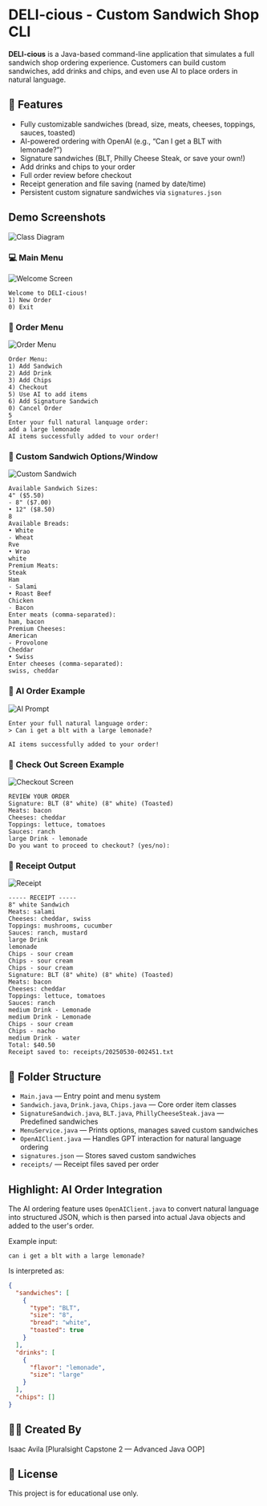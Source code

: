 
# DELI-cious - Custom Sandwich Shop CLI

**DELI-cious** is a Java-based command-line application that simulates a full sandwich shop ordering experience. Customers can build custom sandwiches, add drinks and chips, and even use AI to place orders in natural language.

## 💾 Features

- Fully customizable sandwiches (bread, size, meats, cheeses, toppings, sauces, toasted)
- AI-powered ordering with OpenAI (e.g., “Can I get a BLT with lemonade?”)
- Signature sandwiches (BLT, Philly Cheese Steak, or save your own!)
- Add drinks and chips to your order
- Full order review before checkout
- Receipt generation and file saving (named by date/time)
- Persistent custom signature sandwiches via `signatures.json`

## Demo Screenshots
![Class Diagram](FinalDiagram.png)

### 💻 Main Menu
![Welcome Screen](WelcomeScreen.png)
```
Welcome to DELI-cious!
1) New Order
0) Exit
```

### 💾 Order Menu
![Order Menu](Menu.png)
```
Order Menu:
1) Add Sandwich
2) Add Drink
3) Add Chips
4) Checkout
5) Use AI to add items
6) Add Signature Sandwich
0) Cancel Order
5
Enter your full natural lanquage order:
add a large lemonade
AI items successfully added to vour order!
```
### 💾 Custom Sandwich Options/Window
![Custom Sandwich](CustomSandwich.png)
```
Available Sandwich Sizes:
4" ($5.50)
- 8" ($7.00)
• 12" ($8.50)
8
Available Breads:
• White
- Wheat
Rve
• Wrao
white
Premium Meats:
Steak
Ham
- Salami
• Roast Beef
Chicken
- Bacon
Enter meats (comma-separated):
ham, bacon
Premium Cheeses:
American
- Provolone
Cheddar
• Swiss
Enter cheeses (comma-separated):
swiss, cheddar
```

### 💾 AI Order Example
![AI Prompt](AIPrompt.png)
```
Enter your full natural language order:
> Can i get a blt with a large lemonade?

AI items successfully added to your order!
```

### 💾 Check Out Screen Example
![Checkout Screen](CheckOutScreen.png)
```
REVIEW YOUR ORDER
Signature: BLT (8" white) (8" white) (Toasted)
Meats: bacon
Cheeses: cheddar
Toppings: lettuce, tomatoes
Sauces: ranch
large Drink - lemonade
Do you want to proceed to checkout? (yes/no):

```

### 💾 Receipt Output
![Receipt](Receipt.png)

```
----- RECEIPT -----
8" white Sandwich
Meats: salami
Cheeses: cheddar, swiss
Toppings: mushrooms, cucumber
Sauces: ranch, mustard
large Drink
lemonade
Chips - sour cream
Chips - sour cream
Chips - sour cream
Signature: BLT (8" white) (8" white) (Toasted)
Meats: bacon
Cheeses: cheddar
Toppings: lettuce, tomatoes
Sauces: ranch
medium Drink - Lemonade
medium Drink - Lemonade
Chips - sour cream
Chips - nacho
medium Drink - water
Total: $40.50
Receipt saved to: receipts/20250530-002451.txt
```


## 📁 Folder Structure

- `Main.java` — Entry point and menu system
- `Sandwich.java`, `Drink.java`, `Chips.java` — Core order item classes
- `SignatureSandwich.java`, `BLT.java`, `PhillyCheeseSteak.java` — Predefined sandwiches
- `MenuService.java` — Prints options, manages saved custom sandwiches
- `OpenAIClient.java` — Handles GPT interaction for natural language ordering
- `signatures.json` — Stores saved custom sandwiches
- `receipts/` — Receipt files saved per order

##  Highlight: AI Order Integration

The AI ordering feature uses `OpenAIClient.java` to convert natural language into structured JSON, which is then parsed into actual Java objects and added to the user's order.

Example input:
```text
can i get a blt with a large lemonade?
```

Is interpreted as:
```json
{
  "sandwiches": [
    {
      "type": "BLT",
      "size": "8",
      "bread": "white",
      "toasted": true
    }
  ],
  "drinks": [
    {
      "flavor": "lemonade",
      "size": "large"
    }
  ],
  "chips": []
}

```

## 🧑‍🏫 Created By

Isaac Avila
[Pluralsight Capstone 2 — Advanced Java OOP]

## 📜 License

This project is for educational use only.

